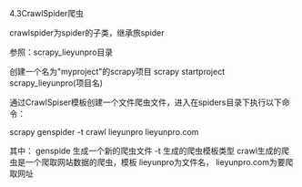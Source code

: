 4.3CrawlSpider爬虫 

crawlspider为spider的子类，继承旅spider

参照：scrapy_lieyunpro目录

创建一个名为"myproject"的scrapy项目
scrapy startproject scrapy_lieyunpro(项目名)

通过CrawlSpiser模板创建一个文件爬虫文件，进入在spiders目录下执行以下命令：

scrapy genspider -t crawl lieyunpro lieyunpro.com

其中： genspide 生成一个新的爬虫文件
     -t 生成的爬虫模板类型
     crawl生成的爬虫是一个爬取网站数据的爬虫，模板
     lieyunpro为文件名，
     lieyunpro.com为要爬取网址





